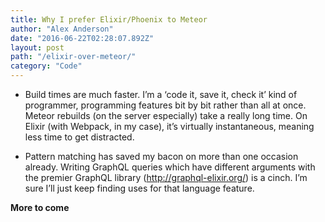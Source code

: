 ```yaml
---
title: Why I prefer Elixir/Phoenix to Meteor
author: "Alex Anderson"
date: "2016-06-22T02:28:07.892Z"
layout: post
path: "/elixir-over-meteor/"
category: "Code"
---
```


- Build times are much faster. I’m a ‘code it, save it, check it’ kind of programmer, programming features bit by bit rather than all at once. Meteor rebuilds (on the server especially) take a really long time. On Elixir (with Webpack, in my case), it’s virtually instantaneous, meaning less time to get distracted.

- Pattern matching has saved my bacon on more than one occasion already. Writing GraphQL queries which have different arguments with the premier GraphQL library (http://graphql-elixir.org/) is a cinch. I’m sure I’ll just keep finding uses for that language feature.

**More to come**
